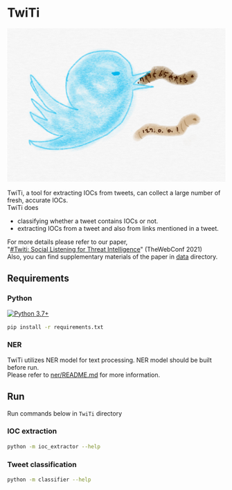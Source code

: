 # TwiTi

<p align="center">
    <img src="logo/TwiTi.png">
</p>

TwiTi, a tool for extracting IOCs from tweets, can collect a large number of fresh, accurate IOCs.   
TwiTi does
- classifying whether a tweet contains IOCs or not.
- extracting IOCs from a tweet and also from links mentioned in a tweet.

For more details please refer to our paper,     
"[\#Twiti: Social Listening for Threat Intelligence](https://dl.acm.org/doi/10.1145/3442381.3449797)" (TheWebConf 2021)   
Also, you can find supplementary materials of the paper in [data](data) directory.

## Requirements
### Python
[![Python 3.7+](https://img.shields.io/badge/python-3.7+-blue.svg)](https://www.python.org/downloads/release/python-370/)
```bash
pip install -r requirements.txt
```

### NER
TwiTi utilizes NER model for text processing. NER model should be built before run.   
Please refer to [ner/README.md](ner/README.md) for more information.

## Run
Run commands below in ```TwiTi``` directory
### IOC extraction
```bash
python -m ioc_extractor --help
```

### Tweet classification
```bash
python -m classifier --help
```
